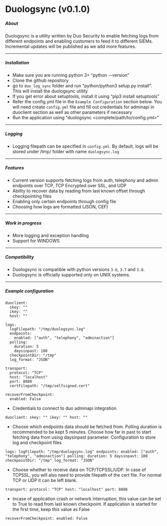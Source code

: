 Duologsync (v0.1.0)
===================

##### About
Duologsync is a utility written by Duo Security to enable fetching logs from different endpoints and enabling customers to feed it to different SIEMs. Incremental updates will be published as we add more features. 

---

##### Installation

- Make sure you are running python 3+ “python --version”
- Clone the github repository
- go to `duo_log_sync` folder and run "python/python3 setup.py install". This will install the duologsync utility
- If you get error about setuptools, install it using “pip3 install setuptools”
- Refer the config.yml file in the `Example Configuration` section below. You will need create `config.yml` file and fill out credentials for adminapi in duoclient section as well as other parameters if necessary
- Run the application using "duologsync <complete/path/to/config.yml>"

---

##### Logging

- Logging filepath can be specified in `config.yml`. By default, logs will be stored under /tmp/ folder with name `duologsync.log`

---

##### Features

- Current version supports fetching logs from auth, telephony and admin endpoints over TCP, TCP Encrypted over SSL, and UDP
- Ability to recover data by reading from last known offset through checkpointing files
- Enabling only certain endpoints through config file
- Choosing how logs are formatted (JSON, CEF)

---

##### Work in progress

- More logging and exception handling
- Support for WINDOWS

---

##### Compatibility

- Duologsync is compatible with python versions `3.6`, `3.7` and `3.8`.
- Duologsync is officially supported only on UNIX systems.
---

##### Example configuration

```
duoclient:
  skey: ""
  ikey: ""
  host: ""

logs:
  logFilepath: "/tmp/duologsync.log"
  endpoints:
    enabled: ["auth", "telephony", "adminaction"]
  polling:
    duration: 5
    daysinpast: 180
  checkpointDir: "/tmp"
  log_format: "JSON"

transport:
  protocol: "TCP"
  host: "localhost"
  port: 8888
  certFilepath: "/tmp/selfsigned.cert"

recoverFromCheckpoint:
  enabled: False
```

- Credentials to connect to duo adminapi integration

`duoclient:
  skey: ""
  ikey: ""
  host: ""`

- Choose which endpoints data should be fetched from. Polling duration is recommended to be kept 5 minutes. Choose how far in past to start fetching data from using daysinpast parameter. Configuration to store log and checkpoint files

`logs:
  logFilepath: "/tmp/duologsync.log"
  endpoints:
    enabled: ["auth", "telephony", "adminaction"]
  polling:
    duration: 5
    daysinpast: 180
  checkpointDir: "/tmp"
  log_format: "JSON"`

- Choose whether to receive data on TCP/TCPSSL/UDP. In case of TCPSSL, you will also need to provide filepath of the cert file. For normal TCP or UDP it can be left blank.

`transport:
  protocol: "TCP"
  host: "localhost"
  port: 8888`

- Incase of application crash or network interruption, this value can be set to True to read from last known checkpoint. If application is started for the first time, keep this value as False

`recoverFromCheckpoint:
  enabled: False`
